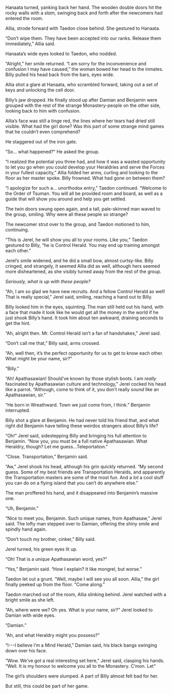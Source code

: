Hanaata turned, yanking back her hand. The wooden double doors hit the rocky walls with a *slam,* swinging back and forth after the newcomers had entered the room.

Allia, strode forward with Taedon close behind. She gestured to Hanaata.

“Don’t wipe them. They have been accepted into our ranks. Release them immediately,” Allia said.

Hanaata’s wide eyes looked to Taedon, who nodded.

“Alright,” her smile returned. “I am sorry for the inconvenience and confusion I may have caused,” the woman bowed her head to the inmates. Billy pulled his head back from the bars, eyes wide.

Allia shot a glare at Hanaata, who scrambled forward, taking out a set of keys and unlocking the cell door.

Billy’s jaw dropped. He finally stood up after Damian and Benjamin were grouped with the rest of the strange Monastery-people on the other side, looking back to him with confusion.

Allia’s face was still a tinge red, the lines where her tears had dried still visible. What had the girl done? Was this part of some strange mind games that he couldn’t even comprehend?

He staggered out of the iron gate.

“So... what happened?” He asked the group.

“I realized the potential you three had, and how it was a wasted opportunity to let you go when you could develop your Heraldries and serve the Forces in your fullest capacity,” Allia folded her arms, curling and looking to the floor as her master spoke. Billy frowned. What had gone on between them?

“I apologize for such a... unorthodox entry,” Taedon continued. “Welcome to the Order of Tsuman. You will all be provided room and board, as well as a guide that will show you around and help you get settled.

The twin doors swung open again, and a tall, pale-skinned man waved to the group, smiling. Why were all these people so strange?

The newcomer strut over to the group, and Taedon motioned to him, continuing.

“This is Jerel, he will show you all to your rooms. Like you,” Taedon gestured to Billy, “he is Control Herald. You may end up training amongst each other.”

Jerel’s smile widened, and he did a small bow, almost curtsy-like. Billy cringed, and strangely, it seemed Allia did as well, although hers seemed more disheartened, as she visibly turned away from the rest of the group.

*Seriously, what is up with these people?*

“Ah, I am so glad we have new recruits. And a fellow Control Herald as well! That is really special,” Jerel said, smiling, reaching a hand out to Billy.

Billy looked him in the eyes, squinting. The man still held out his hand, with a face that made it look like he would get all the money in the world if he just shook Billy’s hand. It took him about ten awkward, draining seconds to get the hint.

“Ah, alright then. Mr. Control Herald isn’t a fan of handshakes,” Jerel said.

“Don’t call me that,” Billy said, arms crossed.

“Ah, well then, it’s the perfect opportunity for us to get to know each other. What might be your name, sir?” 

“Billy.”

“Ah! Apathasawian! Should’ve known by those stylish boots. I am *really* fascinated by Apathasawian culture and technology,” Jerel cocked his head like a parrot. “Although, come to think of it, you don’t really *sound* like an Apathasawian, sir.”

“He born in Wreathward. Town we just come from, I think.” Benjamin interrupted.

Billy shot a glare at Benjamin. He had never told his friend that, and what right did Benjamin have telling these weirdos strangers about Billy’s life?

“Oh!” Jerel said, sidestepping Billy and bringing his full attention to Benjamin. “Now you, you must be a full native Apathasawian. What Heraldry, though? Let me guess...Teleportation.”

“Close. Transportation,” Benjamin said.

“Aw,” Jerel shook his head, although his grin quickly returned. “My second guess. Some of my best friends are Transportation Heralds, and apparently the Transportation masters are some of the most fun. And a *lot* a cool stuff you can do on a flying island that you can’t do anywhere else.”

The man proffered his hand, and it disappeared into Benjamin’s massive one. 

“Uh, Benjamin.”

“Nice to meet you, Benjamin. Such unique names, from Apathasaw,” Jerel said. The lofty man stepped over to Damian, offering the shiny smile and spindly hand again.

“Don’t touch my brother, cinker,” Billy said.

Jerel turned, his green eyes lit up. 

“Oh! That is a unique Apathasawian word, yes?”

“Yes,” Benjamin said. “How I explain? It like mongrel, but worse.”

Taedon let out a grunt. “Well, maybe I will see you all soon. Allia,” the girl finally peeked up from the floor. “Come along.”

Taedon marched out of the room, Allia slinking behind. Jerel watched with a bright smile as she left.

“Ah, where were we? Oh yes. What is your name, sir?” Jerel looked to Damian with wide eyes.

“Damian.”

“Ah, and what Heraldry might you possess?”

“I---I believe I’m a Mind Herald,” Damian said, his black bangs swinging down over his face.

“Wow. We’ve got a real interesting set here,” Jerel said, clasping his hands. “Well. It is my honour to welcome you all to the Monastery. C’mon. Let”


The girl’s shoulders were slumped. A part of Billy almost felt bad for her.

But still, this could be part of her game.